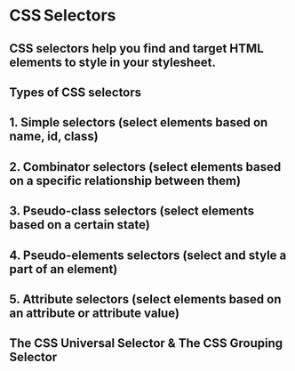 
# CSS Selectors

## CSS selectors help you find and target HTML elements to style in your stylesheet.


## Types of CSS selectors
## 1. Simple selectors (select elements based on name, id, class)
## 2. Combinator selectors (select elements based on a specific relationship between them)
## 3. Pseudo-class selectors (select elements based on a certain state)
## 4. Pseudo-elements selectors (select and style a part of an element)
## 5. Attribute selectors (select elements based on an attribute or attribute value)

## The CSS Universal Selector & The CSS Grouping Selector